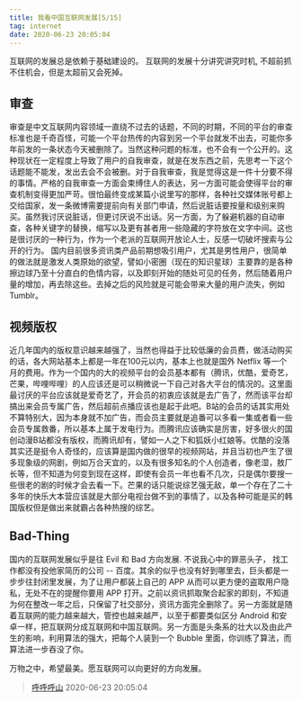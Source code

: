 ```yaml
---
title: 我看中国互联网发展[5/15]
tag: internet
date: 2020-06-23 20:05:04
---
```


互联网的发展总是依赖于基础建设的。
互联网的发展十分讲究讲究时机, 不超前抓不住机会，但是太超前又会死掉。

## 审查
审查是中文互联网内容领域一直绕不过去的话题，不同的时期，不同的平台的审查标准也是千奇百怪，可能一个平台热传的内容到另一个平台就发不出去，可能你多年前发的一条状态今天被删除了。当然这种问题的标准，也不会有一个公开的。这种现状在一定程度上导致了用户的自我审查，就是在发东西之前，先思考一下这个话题能不能发，发出去会不会被删。对于自我审查，我是觉得这是一件十分要不得的事情。严格的自我审查一方面会束缚住人的表达，另一方面可能会使得平台的审查机制变得更加严苛。很怕最终变成某篇小说里写的那样，各种社交媒体账号都上交给国家，发一条微博需要提前向有关部门申请，然后说脏话要按量和级别来购买。虽然我讨厌说脏话，但更讨厌说不出话。另一方面，为了躲避机器的自动审查，各种关键字的替换，缩写以及更有甚者用一些隐藏的字符放在文字中间。这也是很讨厌的一种行为，作为一个老派的互联网开放论人士，反感一切破坏搜索与公开的行为。
国内目前很多资讯类产品前期想吸引用户，尤其是男性用户，很简单的做法就是激发人类原始的欲望，譬如小密圈（现在的知识星球）主要靠的是各种擦边球乃至十分直白的色情内容，以及即刻开始的随处可见的任务，然后随着用户量的增加，再去除这些。去掉之后的风险就是可能会带来大量的用户流失，例如 Tumblr。

## 视频版权
近几年国内的版权意识越来越强了，当然也得益于比较低廉的会员费，做活动购买的话，各大网站基本上都是一年在100元以内，基本上也就是国外 Netflix 等一个月的费用。作为一个国内的大的视频平台的会员基本都有（腾讯，优酷，爱奇艺，芒果，哔哩哔哩）的人应该还是可以稍微说一下自己对各大平台的情况的。这里面最讨厌的平台应该就是爱奇艺了，开会员的初衷应该就是去广告了，然而该平台却搞出来会员专属广告，然后超前点播应该也是起于此吧。B站的会员的话其实用处不算特别大，因为本身就不加广告，而会员主要就是追番可以多看一集或者看一些会员专属救番，所以基本上属于发电行为。而腾讯应该确实是厉害，好多很火的国创动漫B站都没有版权，而腾讯却有，譬如一人之下和狐妖小红娘等。优酷的没落其实还是挺令人奇怪的，应该算是国内做的很早的视频网站，并且当初也产生了很多现象级的网剧，例如万合天宜的，以及有很多知名的个人创造者，像老湿，敖厂长等，但不知道为何变到现在这样，即使有会员一年也看不几次，只是偶尔要搜一些很老的剧的时候才会去看一下。芒果的话只能说综艺强无敌，单一个存在了二十多年的快乐大本营应该就是大部分电视台做不到的事情了，以及各种可能是买的韩国版权但是做出来就霸占各种热搜的综艺。

## Bad-Thing
国内的互联网发展似乎是往 Evil 和 Bad 方向发展. 不说我心中的罪恶头子， 找工作都没有投他家简历的公司 -- 百度。其余的似乎也没有好到哪里去，巨头都是一步步往封闭里发展，为了让用户都装上自己的 APP 从而可以更方便的盗取用户隐私，无处不在的提醒你要用 APP 打开。之前以资讯抓取聚合起家的即刻，不知道为何在整改一年之后，只保留了社交部分，资讯方面完全删除了。另一方面就是随着互联网的能力越来越大，管控也越来越严，以至于都要类似区分 Android 和安卓一样，把互联网分成互联网和中国互联网。另一方面是头条系的壮大以及由此产生的影响，利用算法的强大，把每个人装到一个 Bubble 里面，你训练了算法，而算法进一步吞没了你。

万物之中，希望最美。愿互联网可以向更好的方向发展。

> [呼呼呼山](http://code4fun.me)
> 2020-06-23 20:05:04
